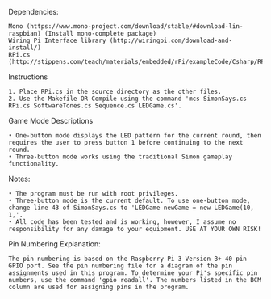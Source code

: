 ﻿Dependencies:

	Mono (https://www.mono-project.com/download/stable/#download-lin-raspbian) (Install mono-complete package)
	Wiring Pi Interface library (http://wiringpi.com/download-and-install/)
	RPi.cs (http://stippens.com/teach/materials/embedded/rPi/exampleCode/Csharp/RPi.cs)


Instructions

	1. Place RPi.cs in the source directory as the other files.
	2. Use the Makefile OR Compile using the command 'mcs SimonSays.cs RPi.cs SoftwareTones.cs Sequence.cs LEDGame.cs'.


Game Mode Descriptions

	• One-button mode displays the LED pattern for the current round, then requires the user to press button 1 before continuing to the next round.
	• Three-button mode works using the traditional Simon gameplay functionality.


Notes:

	• The program must be run with root privileges.
	• Three-button mode is the current default. To use one-button mode, change line 43 of SimonSays.cs to 'LEDGame newGame = new LEDGame(10, 1,'.
	• All code has been tested and is working, however, I assume no responsibility for any damage to your equipment. USE AT YOUR OWN RISK!


Pin Numbering Explanation:

	The pin numbering is based on the Raspberry Pi 3 Version B+ 40 pin GPIO port. See the pin numbering file for a diagram of the pin assignments used in this program. To determine your Pi's specific pin numbers, use the command 'gpio readall'. The numbers listed in the BCM column are used for assigning pins in the program.

